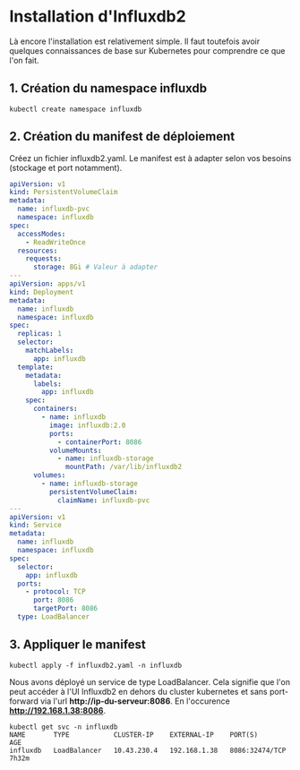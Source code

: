 # Installation d'Influxdb2

Là encore l'installation est relativement simple. Il faut toutefois avoir quelques connaissances de base sur Kubernetes pour comprendre ce que l'on fait.

## 1. Création du namespace influxdb

```console
kubectl create namespace influxdb
```

## 2. Création du manifest de déploiement

Créez un fichier influxdb2.yaml.
Le manifest est à adapter selon vos besoins (stockage et port notamment).

```yaml
apiVersion: v1
kind: PersistentVolumeClaim
metadata:
  name: influxdb-pvc
  namespace: influxdb
spec:
  accessModes:
    - ReadWriteOnce
  resources:
    requests:
      storage: 8Gi # Valeur à adapter
---
apiVersion: apps/v1
kind: Deployment
metadata:
  name: influxdb
  namespace: influxdb
spec:
  replicas: 1
  selector:
    matchLabels:
      app: influxdb
  template:
    metadata:
      labels:
        app: influxdb
    spec:
      containers:
        - name: influxdb
          image: influxdb:2.0
          ports:
            - containerPort: 8086
          volumeMounts:
            - name: influxdb-storage
              mountPath: /var/lib/influxdb2
      volumes:
        - name: influxdb-storage
          persistentVolumeClaim:
            claimName: influxdb-pvc
---
apiVersion: v1
kind: Service
metadata:
  name: influxdb
  namespace: influxdb
spec:
  selector:
    app: influxdb
  ports:
    - protocol: TCP
      port: 8086
      targetPort: 8086
  type: LoadBalancer
```

## 3. Appliquer le manifest
```console
kubectl apply -f influxdb2.yaml -n influxdb
```

Nous avons déployé un service de type LoadBalancer. Cela signifie que l'on peut accéder à l'UI Influxdb2 en dehors du cluster kubernetes et sans port-forward via l'url **http://ip-du-serveur:8086**. En l'occurence **http://192.168.1.38:8086**.

```console
kubectl get svc -n influxdb
NAME       TYPE           CLUSTER-IP    EXTERNAL-IP    PORT(S)          AGE
influxdb   LoadBalancer   10.43.230.4   192.168.1.38   8086:32474/TCP   7h32m
```